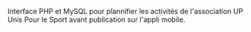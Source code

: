 Interface PHP et MySQL pour plannifier les activités de l'association
UP Unis Pour le Sport
avant publication sur l'appli mobile.


